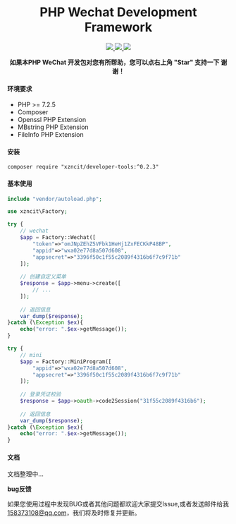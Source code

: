 <h1 align="center">PHP Wechat Development Framework</h1> 
<p align="center">
    <a href="http://www.a3-mall.com">
        <img src="https://img.shields.io/badge/Website-A3Mall-important.svg" />
    </a>
<a href="http://www.a3-mall.com">
        <img src="https://img.shields.io/badge/Licence-GPL3.0-green.svg" />
    </a>
    <a href="http://www.a3-mall.com">
        <img src="https://img.shields.io/badge/Edition-v0.3.1-blue.svg" />
    </a>
</p>
<p align="center">    
    <b>如果本PHP WeChat 开发包对您有所帮助，您可以点右上角 "Star" 支持一下 谢谢！</b>
</p>

#### 环境要求
- PHP >= 7.2.5
- Composer
- Openssl PHP Extension
- MBstring PHP Extension
- FileInfo PHP Extension

#### 安装
```
composer require "xzncit/developer-tools:^0.2.3"
```

#### 基本使用
```php
include "vendor/autoload.php";

use xzncit\Factory;

try {
    // wechat 
    $app = Factory::Wechat([
        "token"=>"omJNpZEhZ5VFbk1HeHj1ZxFECKkP48BP",
        "appid"=>"wxa02e77d8a507d608",
        "appsecret"=>"3396f50c1f55c2089f4316b6f7c9f71b"
    ]);
    
    // 创建自定义菜单
    $response = $app->menu->create([
        // ...
    ]);
    
    // 返回信息
    var_dump($response);
}catch (\Exception $ex){
    echo("error: ".$ex->getMessage());
}

try {
    // mini
    $app = Factory::MiniProgram([
        "appid"=>"wxa02e77d8a507d608",
        "appsecret"=>"3396f50c1f55c2089f4316b6f7c9f71b"
    ]);
    
    // 登录凭证校验
    $response = $app->oauth->code2Session("31f55c2089f4316b6");
    
    // 返回信息
    var_dump($response);
}catch (\Exception $ex){
    echo("error: ".$ex->getMessage());
}
```

#### 文档
文档整理中...

 **bug反馈**

如果您使用过程中发现BUG或者其他问题都欢迎大家提交Issue,或者发送邮件给我 158373108@qq.com，我们将及时修复并更新。
